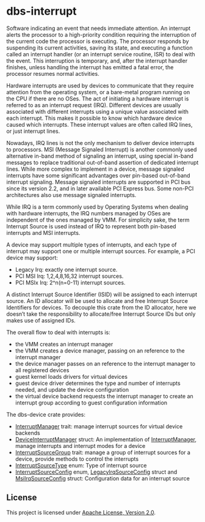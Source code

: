 # dbs-interrupt

Software indicating an event that needs immediate attention. An interrupt alerts the processor to a
high-priority condition requiring the interruption of the current code the processor is executing.
The processor responds by suspending its current activities, saving its state, and executing a
function called an interrupt handler (or an interrupt service routine, ISR) to deal with the event.
This interruption is temporary, and, after the interrupt handler finishes, unless handling the
interrupt has emitted a fatal error, the processor resumes normal activities.

Hardware interrupts are used by devices to communicate that they require attention from the
operating system, or a bare-metal program running on the CPU if there are no OSes. The act of
initiating a hardware interrupt is referred to as an interrupt request (IRQ). Different devices are
usually associated with different interrupts using a unique value associated with each interrupt.
This makes it possible to know which hardware device caused which interrupts. These interrupt values
are often called IRQ lines, or just interrupt lines.

Nowadays, IRQ lines is not the only mechanism to deliver device interrupts to processors. MSI
(Message Signaled Interrupt) is another commonly used alternative in-band method of signaling an
interrupt, using special in-band messages to replace traditional out-of-band assertion of dedicated
interrupt lines. While more complex to implement in a device, message signaled interrupts have some
significant advantages over pin-based out-of-band interrupt signaling. Message signaled interrupts
are supported in PCI bus since its version 2.2, and in later available PCI Express bus. Some non-PCI
architectures also use message signaled interrupts.

While IRQ is a term commonly used by Operating Systems when dealing with hardware interrupts, the
IRQ numbers managed by OSes are independent of the ones managed by VMM. For simplicity sake, the
term Interrupt Source is used instead of IRQ to represent both pin-based interrupts and MSI
interrupts.

A device may support multiple types of interrupts, and each type of interrupt may support one or
multiple interrupt sources. For example, a PCI device may support:

- Legacy Irq: exactly one interrupt source.
- PCI MSI Irq: 1,2,4,8,16,32 interrupt sources.
- PCI MSIx Irq: 2^n(n=0-11) interrupt sources.

A distinct Interrupt Source Identifier (ISID) will be assigned to each interrupt source. An ID
allocator will be used to allocate and free Interrupt Source Identifiers for devices. To decouple
this crate from the ID allocator, here we doesn’t take the responsibility to allocate/free Interrupt
Source IDs but only makes use of assigned IDs.

The overall flow to deal with interrupts is:

- the VMM creates an interrupt manager
- the VMM creates a device manager, passing on an reference to the interrupt manager
- the device manager passes on an reference to the interrupt manager to all registered devices
- guest kernel loads drivers for virtual devices
- guest device driver determines the type and number of interrupts needed, and update the device
  configuration
- the virtual device backend requests the interrupt manager to create an interrupt group according to guest configuration information

The dbs-device crate provides:

- [InterruptManager] trait: manage interrupt sources for virtual device backends
- [DeviceInterruptManager] struct: An implementation of [InterruptManager],  manage interrupts and interrupt modes for a device
- [InterruptSourceGroup] trait: manage a group of interrupt sources for a device, provide methods to control the interrupts
- [InterruptSourceType] enum: Type of interrupt source
- [InterruptSourceConfig] enum, [LegacyIrqSourceConfig] struct and [MsiIrqSourceConfig] struct: Configuration data for an interrupt source

## License

This project is licensed under [Apache License, Version 2.0](http://www.apache.org/licenses/LICENSE-2.0).

[InterruptManager]: src/lib.rs
[DeviceInterruptManager]: src/manager.rs
[InterruptSourceGroup]: src/lib.rs
[InterruptSourceType]: src/lib.rs
[InterruptSourceConfig]: src/lib.rs
[LegacyIrqSourceConfig]: src/lib.rs
[MsiIrqSourceConfig]: src/lib.rs
